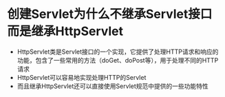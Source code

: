 # 创建Servlet为什么不继承Servlet接口而是继承HttpServlet
- HttpServlet类是Servlet接口的一个实现，它提供了处理HTTP请求和响应的功能，包含了一些常用的方法（doGet、doPost等），用于处理不同的HTTP请求
- HttpServlet可以容易地实现处理HTTP的Servlet
- 而且继承HttpServlet还可以直接使用Servlet规范中提供的一些功能特性